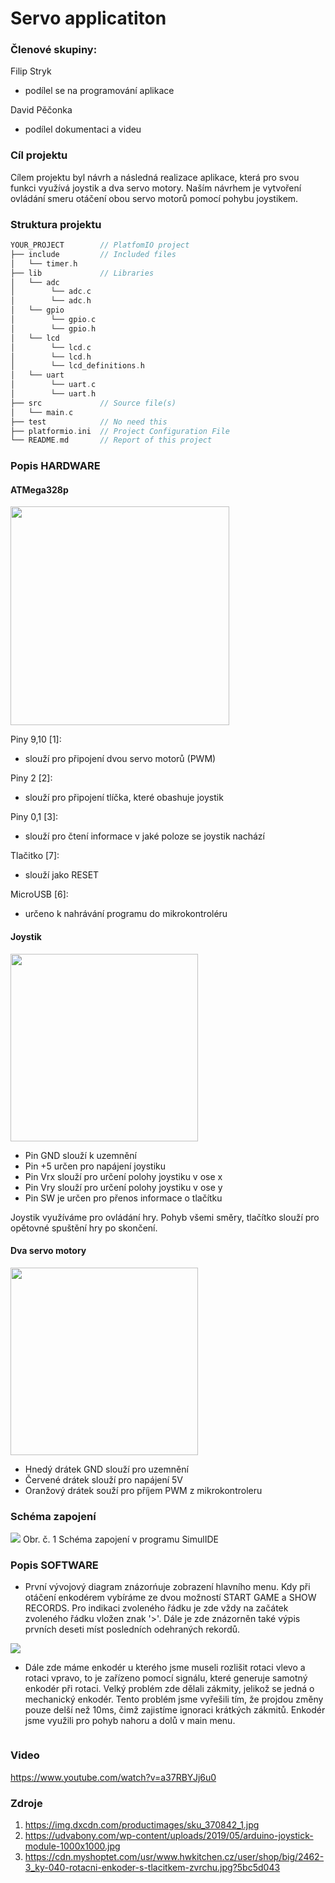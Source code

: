 # Servo applicatiton

### Členové skupiny: 
Filip Stryk
* podílel se na programování aplikace

David Pěčonka
* podílel dokumentaci a videu

### Cíl projektu
Cílem projektu byl návrh a následná realizace aplikace, která pro svou funkci využívá joystik a dva servo motory. Naším návrhem je vytvoření ovládání smeru otáčení obou servo motorů pomocí pohybu joystikem.

### Struktura projektu
   ```c
   YOUR_PROJECT        // PlatfomIO project
   ├── include         // Included files
   │   └── timer.h
   ├── lib             // Libraries
   │   └── adc
   │        └── adc.c
   │        └── adc.h
   │   └── gpio
   │        └── gpio.c
   │        └── gpio.h
   │   └── lcd
   │        └── lcd.c
   │        └── lcd.h
   │        └── lcd_definitions.h
   │   └── uart
   │        └── uart.c
   │        └── uart.h
   ├── src             // Source file(s)
   │   └── main.c
   ├── test            // No need this
   ├── platformio.ini  // Project Configuration File
   └── README.md       // Report of this project
   ```

### Popis HARDWARE

#### ATMega328p
<img src="https://github.com/xpecon00/digital_electronics_2/blob/main/project-documentation/images/atmega.PNG" width="350">

Piny 9,10 [1]:

- slouží pro připojení dvou servo motorů (PWM)

Piny 2 [2]:

- slouží pro připojení tlíčka, které obashuje joystik

Piny 0,1 [3]:

- slouží pro čtení informace v jaké poloze se joystik nachází

Tlačitko [7]:

- slouží jako RESET

MicroUSB [6]:

- určeno k nahrávání programu do mikrokontroléru

#### Joystik
<img src="https://github.com/xpecon00/digital_electronics_2/blob/main/project-documentation/images/joystick.jpg" width="300">

- Pin GND slouží k uzemnění
- Pin +5 určen pro napájení joystiku
- Pin Vrx slouží pro určení polohy joystiku v ose x
- Pin Vry slouží pro určení polohy joystiku v ose y
- Pin SW je určen pro přenos informace o tlačítku

Joystik využíváme pro ovládání hry. Pohyb všemi směry, tlačítko slouží pro opětovné spuštění hry po skončení. 

#### Dva servo motory 
<img src="https://github.com/xpecon00/digital_electronics_2/blob/main/project2_documentation/images/servo.jpg" width="300">

- Hnedý drátek GND slouží pro uzemnění
- Červené drátek slouží pro napájení 5V
- Oranžový drátek souží pro příjem PWM z mikrokontroleru

### Schéma zapojení
<img src="https://github.com/xpecon00/digital_electronics_2/blob/main/project2_documentation/images/projekt%202%20de.png">
Obr. č. 1 Schéma zapojení v programu SimulIDE

### Popis SOFTWARE

* První vývojový diagram znázorńuje zobrazení hlavního menu. Kdy při otáčení enkodérem vybíráme ze dvou možností START GAME a SHOW RECORDS. Pro indikaci zvoleného řádku je zde vždy na začátek zvoleného řádku vložen znak '>'. Dále je zde znázorněn také výpis prvních deseti míst posledních odehraných rekordů. 
<img src="https://github.com/xpecon00/digital_electronics_2/blob/main/project2_documentation/images/flow1.png">

* Dále zde máme enkodér u kterého jsme museli rozlišit rotaci vlevo a rotaci vpravo, to je zařízeno pomocí signálu, které generuje samotný enkodér při rotaci. Velký problém zde dělali zákmity, jelikož se jedná o mechanický enkodér. Tento problém jsme vyřešili tím, že projdou změny pouze delší než 10ms, čimž zajistíme ignoraci krátkých zákmitů. Enkodér jsme využili pro pohyb nahoru a dolů v main menu.  
<img src="">

### Video
https://www.youtube.com/watch?v=a37RBYJj6u0

### Zdroje

1. https://img.dxcdn.com/productimages/sku_370842_1.jpg
2. https://udvabony.com/wp-content/uploads/2019/05/arduino-joystick-module-1000x1000.jpg
3. https://cdn.myshoptet.com/usr/www.hwkitchen.cz/user/shop/big/2462-3_ky-040-rotacni-enkoder-s-tlacitkem-zvrchu.jpg?5bc5d043

